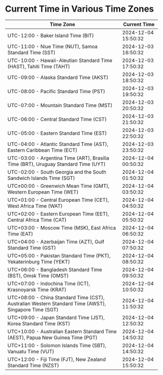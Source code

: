 # Current Time in Various Time Zones

| Time Zone | Current Time |
|-----------|--------------|
| UTC-12:00 - Baker Island Time (BIT) | 2024-12-04 15:50:32 |
| UTC-11:00 - Niue Time (NUT), Samoa Standard Time (SST) | 2024-12-03 16:50:32 |
| UTC-10:00 - Hawaii-Aleutian Standard Time (HAST), Tahiti Time (TAHT) | 2024-12-03 17:50:32 |
| UTC-09:00 - Alaska Standard Time (AKST) | 2024-12-03 18:50:32 |
| UTC-08:00 - Pacific Standard Time (PST) | 2024-12-03 19:50:32 |
| UTC-07:00 - Mountain Standard Time (MST) | 2024-12-03 20:50:32 |
| UTC-06:00 - Central Standard Time (CST) | 2024-12-03 21:50:32 |
| UTC-05:00 - Eastern Standard Time (EST) | 2024-12-03 22:50:32 |
| UTC-04:00 - Atlantic Standard Time (AST), Eastern Caribbean Time (ECT) | 2024-12-03 23:50:32 |
| UTC-03:00 - Argentina Time (ART), Brasília Time (BRT), Uruguay Standard Time (UYT) | 2024-12-04 00:50:32 |
| UTC-02:00 - South Georgia and the South Sandwich Islands Time (SGT) | 2024-12-04 01:50:32 |
| UTC±00:00 - Greenwich Mean Time (GMT), Western European Time (WET) | 2024-12-04 03:50:32 |
| UTC+01:00 - Central European Time (CET), West Africa Time (WAT) | 2024-12-04 04:50:32 |
| UTC+02:00 - Eastern European Time (EET), Central Africa Time (CAT) | 2024-12-04 05:50:32 |
| UTC+03:00 - Moscow Time (MSK), East Africa Time (EAT) | 2024-12-04 06:50:32 |
| UTC+04:00 - Azerbaijan Time (AZT), Gulf Standard Time (GST) | 2024-12-04 07:50:32 |
| UTC+05:00 - Pakistan Standard Time (PKT), Yekaterinburg Time (YEKT) | 2024-12-04 08:50:32 |
| UTC+06:00 - Bangladesh Standard Time (BST), Omsk Time (OMST) | 2024-12-04 09:50:32 |
| UTC+07:00 - Indochina Time (ICT), Krasnoyarsk Time (KRAT) | 2024-12-04 10:50:32 |
| UTC+08:00 - China Standard Time (CST), Australian Western Standard Time (AWST), Singapore Time (SGT) | 2024-12-04 11:50:32 |
| UTC+09:00 - Japan Standard Time (JST), Korea Standard Time (KST) | 2024-12-04 12:50:32 |
| UTC+10:00 - Australian Eastern Standard Time (AEST), Papua New Guinea Time (PGT) | 2024-12-04 14:50:32 |
| UTC+11:00 - Solomon Islands Time (SBT), Vanuatu Time (VUT) | 2024-12-04 14:50:32 |
| UTC+12:00 - Fiji Time (FJT), New Zealand Standard Time (NZST) | 2024-12-04 15:50:32 |
